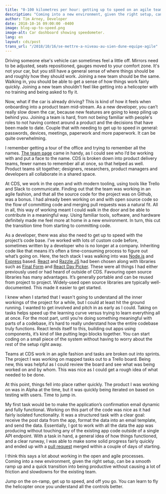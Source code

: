 ```yaml
---
title: "0-100 kilometres per hour: getting up to speed on an agile team"
description: "Coming into a new environment, given the right setup, can be a smooth ramp up and a quick transition into being productive without causing a lot of friction and slowdowns for the existing team."
author: Tim Arney, Developer
date: 2018-10-16 09:00:00 -0400
image: blog-up-to-speed.png
image-alt: Car dashboard showing speedometer.
lang: en
layout: cds/post
trans_url: "/2018/10/16/se-mettre-a-niveau-au-sien-dune-equipe-agile"
---
```


Driving someone else's vehicle can sometimes feel a little off. Mirrors need to be adjusted, seats repositioned, gauges moved to your comfort zone. It's not your car, but you still have a general sense of where things should be and roughly how they should work. Joining a new team should be the same. Walking in, you should be able to get a sense of how things work fairly quickly.  Joining a new team shouldn’t feel like getting into a helicopter with no training and being asked to fly it. 

Now, what if the car is already driving? This is kind of how it feels when onboarding into a product team mid-stream. As a new developer, you can’t really slow down the car, because new features are going to keep piling up behind you. Joining a team is hard, from not being familiar with people's roles to not having context around a product and the decisions that have been made to date. Couple that with needing to get up to speed in general: passwords, devices, meetings, paperwork and more paperwork. It can be quite overwhelming. 

I remember getting a tour of the office and trying to remember all the names. [The team page](https://digital.canada.ca/our-team) came in handy, as I could see who I’d be working with and put a face to the name. CDS is broken down into product delivery teams, fewer names to remember all at once, so that helped as well. Product teams sit together; designers, researchers, product managers and developers all collaborate in a shared space.

At CDS, we work in the open and with modern tooling, using tools like Trello and Slack to communicate. Finding out that the team was working in an agile fashion, and that all the source code for the project was on Github, was a bonus. I had already been working on and with open source code so the flow of committing code and merging pull requests was a natural fit. All in all, this way of working meant I could walk in the door and be able to contribute in a meaningful way. Using familiar tools, software, and hardware definitely made me feel more at home in a new environment. In turn, this cut the transition time from starting to committing code.

As a developer, there was also the need to get up to speed with the project’s code base.  I’ve worked with lots of custom code before, sometimes written by a developer who is no longer at a company. Inheriting code like that means it’s often a time-consuming process to figure out what’s going on. Here, the tech stack I was walking into was [Node.js](https://nodejs.org) and [Express](http://expressjs.com/) based. [React](https://reactjs.org) and [Razzle JS](https://github.com/jaredpalmer/razzle) had been chosen along with libraries such as [Final Form](https://github.com/final-form/react-final-form) and [React Day Picker](http://react-day-picker.js.org). These were all things I had either previously used or had heard of outside of CDS. Favouring open source libraries has many advantages. It’s generally portable and can be reused from project to project. Widely-used open source libraries are typically well-documented. This made it easier to get started.

I knew when I started that I wasn't going to understand all the inner workings of the project for a while, but I could at least hit the ground running. I wanted to get involved and pitch in as early as I could. Taking on tasks helps speed up the learning curve versus trying to learn everything all at once. For the most part, until you’re doing something meaningful with parts of a codebase, it’s hard to really understand how the entire codebase truly functions. React lends itself to this, building out apps using components, it’s kind of like putting lego blocks together. You can start coding on a small piece of the system without having to worry about the rest of the setup right away.

Teams at CDS work in an agile fashion and tasks are broken out into sprints. The project I was working on mapped tasks out to a Trello board. Being new, this was helpful as I could review the board and see what was being worked on and by whom. This was nice as I could get a rough idea of what needed to be done.

At this point, things fell into place rather quickly. The product I was working on was in Alpha at the time, but it was quickly being iterated on based on testing with users. Time to jump in. 

My first task would be to make the application’s confirmation email dynamic and fully functional. Working on this part of the code was nice as it had fairly isolated functionality. It was a structured task with a clear goal: receive the post data from the app, format the data into an email template, and send the data. Essentially, I got to work with all the data the app was producing without touching any of the existing app code outside of a single API endpoint. With a task in hand, a general idea of how things functioned, and a clear runway, I was able to make some solid progress fairly quickly and ended up with a [pull request](https://github.com/cds-snc/ircc-rescheduler/pull/171) merged within a couple of days of starting.

I think this says a lot about working in the open and agile processes. Coming into a new environment, given the right setup, can be a smooth ramp up and a quick transition into being productive without causing a lot of friction and slowdowns for the existing team.  

Jump on the on-ramp, get up to speed, and off you go. You can learn to fly the helicopter once you understand all the controls better.